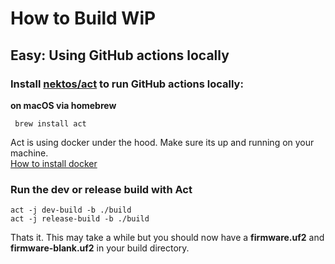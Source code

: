 # How to Build WiP

## Easy: Using GitHub actions locally
### Install [nektos/act](https://github.com/nektos/act) to run GitHub actions locally:   
   
**on macOS via homebrew**  
```
 brew install act
```

Act is using docker under the hood. Make sure its up and running on your machine.   
[How to install docker](https://www.docker.com/get-started)


### Run the dev or release build with Act
```
act -j dev-build -b ./build
act -j release-build -b ./build
```
Thats it. This may take a while but you should now have a **firmware.uf2** and **firmware-blank.uf2** in your build directory.

